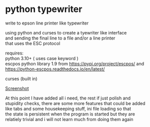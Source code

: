# python typewriter
 write to epson line printer like typewriter

using python and curses to create a tyewriter like interface\
and sending the final line to a file and/or a line printer\
that uses the ESC protocol

requires:\
python 3.10+ ( uses case keyword )\
escpos python library 1.9 from https://pypi.org/project/escpos/ and\
https://python-escpos.readthedocs.io/en/latest/

curses (built in)

[Screenshot](./screenshot.png)

At this point I have added all i need, the rest if just polish and\
stupidity checks, there are some more features that could be added\
like tabs and some housekeeping stuff, ini file loading so that\
the state is persistent when the program is started but they are\
relatiely trivial and i will not learn much from doing them again
